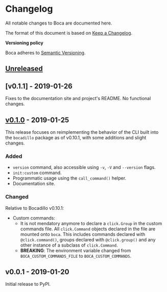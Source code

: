# Changelog

All notable changes to Boca are documented here.

The format of this document is based on [Keep a Changelog](https://keepachangelog.com).

**Versioning policy**

Boca adheres to [Semantic Versioning](https://semver.org).

## [Unreleased]

## [v0.1.1] - 2019-01-26

Fixes to the documentation site and project's README. No functional changes.

## [v0.1.0] - 2019-01-25

This release focuses on reimplementing the behavior of the CLI built into the `bocadillo` package as of v0.10.1, with some additions and slight changes.

### Added

- `version` command, also accessible using `-v`, `-V` and `--version` flags.
- `init:custom` command.
- Programmatic usage using the `call_command()` helper.
- Documentation site.

### Changed

Relative to Bocadillo v0.10.1:

- Custom commands:
    - It is not mendatory anymore to declare a `click.Group` in the custom commands file. All `click.Command` objects declared in the file are mounted onto `boca`. This includes commands declared with `@click.command()`, groups declared with `@click.group()` and any other instance of a subclass of `click.Command`.
    - **BREAKING**: The environment variable changed from `BOCA_CUSTOM_COMMANDS_FILE` to `BOCA_CUSTOM_COMMANDS`.

## v0.0.1 - 2019-01-20

Initial release to PyPI.

[Unreleased]: https://github.com/bocadilloproject/boca/compare/v0.1.1...HEAD
[Unreleased]: https://github.com/bocadilloproject/boca/compare/v0.1.0...v0.1.1
[v0.1.0]: https://github.com/bocadilloproject/boca/compare/v0.0.1...v0.1.0
